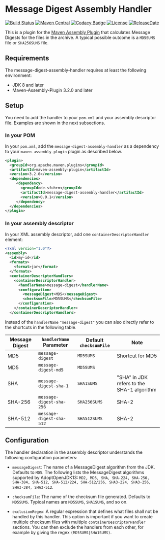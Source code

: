Message Digest Assembly Handler
===================

[![Build Status](https://travis-ci.org/sfuhrm/message-digest-assembly-handler.svg)](https://travis-ci.org/sfuhrm/message-digest-assembly-handler)
[![Maven Central](https://maven-badges.herokuapp.com/maven-central/de.sfuhrm/message-digest-assembly-handler/badge.svg)](https://maven-badges.herokuapp.com/maven-central/de.sfuhrm/message-digest-assembly-handler) 
[![Codacy Badge](https://api.codacy.com/project/badge/Grade/72c6b1b690e846389ab1faf93ff0091e)](https://www.codacy.com/manual/sfuhrm/message-digest-assembly-handler?utm_source=github.com&amp;utm_medium=referral&amp;utm_content=sfuhrm/message-digest-assembly-handler&amp;utm_campaign=Badge_Grade)
[![License](https://img.shields.io/badge/License-Apache%202.0-blue.svg)](https://opensource.org/licenses/Apache-2.0)
[![ReleaseDate](https://img.shields.io/github/release-date/sfuhrm/message-digest-assembly-handler)](https://github.com/sfuhrm/message-digest-assembly-handler/releases)

This is a plugin for the [Maven Assembly Plugin](http://maven.apache.org/plugins/maven-assembly-plugin/) that calculates
Message Digests for the files in the archive.
A typical possible outcome is a `MD5SUMS` file or `SHA256SUMS` file.

Requirements
--------------
The message-digest-assembly-handler requires at least the following environment:
*   JDK 8 and later
*   Maven-Assembly-Plugin 3.2.0 and later

Setup
--------------
You need to add the handler to your `pom.xml` and your assembly descriptor file.
Examples are shown in the next subsections.

### In your POM

In your `pom.xml`, add the `message-digest-assembly-handler` as a dependency to your `maven-assembly-plugin` plugin as described below.

```xml
<plugin>
  <groupId>org.apache.maven.plugins</groupId>
  <artifactId>maven-assembly-plugin</artifactId>
  <version>3.2.0</version>
  <dependencies>
     <dependency>
       <groupId>de.sfuhrm</groupId>
       <artifactId>message-digest-assembly-handler</artifactId>
       <version>0.9.1</version>
     </dependency>
  </dependencies>
</plugin>
```

### In your assembly descriptor

In your XML assembly descriptor, add one `containerDescriptorHandler` element:

```xml
<?xml version="1.0"?>
<assembly>
  <id>my-id</id>
  <formats>
    <format>jar</format>
  </formats>
  <containerDescriptorHandlers>
    <containerDescriptorHandler>
      <handlerName>message-digest</handlerName>
      <configuration>
        <messageDigest>MD5</messageDigest>
        <checksumFile>MD5SUMS</checksumFile>
      </configuration>
    </containerDescriptorHandler>
  </containerDescriptorHandlers>
```

Instead of the `handlerName` `"message-digest"` you can also directly
refer to the shortcuts in the following table.

| Message Digest  | `handlerName` Parameter  | Default `checksumFile` | Note |
|---|---|---|---|
| MD5  | `message-digest`  | `MD5SUMS` | Shortcut for MD5  |
| MD5  | `message-digest-md5`  | `MD5SUMS` |   |
| SHA |  `message-digest-sha-1`| `SHA1SUMS`|  "SHA" in JDK refers to the SHA-1 algorithm  |
| SHA-256  | `message-digest-sha-256` | `SHA256SUMS` | SHA-2 |
| SHA-512  | `message-digest-sha-512` | `SHA512SUMS` | SHA-2 |

Configuration
--------------
The handler declaration in the assembly descriptor
understands the following configuration parameters:

*   `messageDigest`: The name of a MessageDigest algorithm from the JDK.
    Defaults to `MD5`.
    The following lists the MessageDigest algorithms supported by AdoptOpenJDK13:
    `MD2, MD5, SHA, SHA-224, SHA-256, SHA-384, SHA-512, SHA-512/224, SHA-512/256, SHA3-224, SHA3-256, SHA3-384, SHA3-512`.

*   `checksumFile`: The name of the checksum file generated. Defaults to
    `MD5SUMS`. Typical names are
    `MD5SUMS`, `SHA1SUMS`, and so on.

*   `exclusionRegex`: A regular expression that defines what files shall not
    be handled by this handler. This option is important if you want to create
    multiple checksum files with multiple `containerDescriptorHandler` sections.
    You can then exclude the handlers from each other, for example by
    giving the regex `(MD5SUMS|SHA1SUMS)`.
